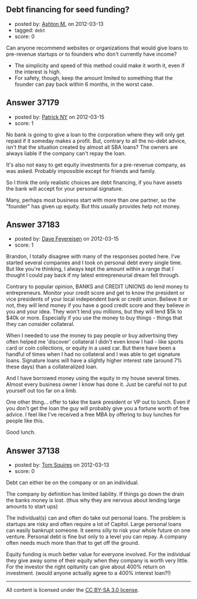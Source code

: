## Debt financing for seed funding?

- posted by: [Ashton M.](https://stackexchange.com/users/-1/12013-ashton-m) on 2012-03-13
- tagged: `debt`
- score: 0

Can anyone recommend websites or organizations that would give loans to pre-revenue startups or to founders who don't currently have income?

- The simplicity and speed of this method could make it worth it, even if the interest is high.
- For safety, though, keep the amount limited to something that the founder can pay back within 6 months, in the worst case.


## Answer 37179

- posted by: [Patrick NY](https://stackexchange.com/users/-1/14366-patrick-ny) on 2012-03-15
- score: 1

No bank is going to give a loan to the corporation where they will only get repaid if it someday makes a profit.
But, contrary to all the no-debt advice, isn't that the situation created by almost all SBA loans? The owners are always liable if the company can't repay the loan.

It's also not easy to get equity investments for a pre-revenue company, as was asked. Probably impossible except for friends and family. 

So I think the only realistic choices are debt financing, if you have assets the bank will accept for your personal signature.

Many, perhaps most business start with more than one partner, so the "founder" has given up equity. But this usually provides help not money.



## Answer 37183

- posted by: [Dave Feyereisen](https://stackexchange.com/users/-1/8565-dave-feyereisen) on 2012-03-15
- score: 1

Brandon, I totally disagree with many of the responses posted here.  I've started several companies and I took on personal debt every single time.  But like you're thinking, I always kept the amount within a range that I thought I could pay back if my latest entrepreneurial dream fell through.  

Contrary to popular opinion, BANKS and CREDIT UNIONS do lend money to entrepreneurs.  Monitor your credit score and get to know the president or vice presidents of your local independent bank or credit union.  Believe it or not, they will lend money if you have a good credit score and they believe in you and your idea.  They won't lend you millions, but they will lend $5k to $40k or more.  Especially if you use the money to buy things - things  that they can consider collateral.  

When I needed to use the money to pay people or buy advertising they often helped me 'discover' collateral I didn't even know I had - like sports card or coin collections, or equity in a used car.  But there have been a handful of times when I had no collateral and I was able to get signature loans.  Signature loans will have a slightly higher interest rate (around 7% these days) than a collateralized loan.  

And I have borrowed money using the equity in my house several times.  Almost every business owner I know has done it.  Just be careful not to put yourself out too far on a limb. 

One other thing...  offer to take the bank president or VP out to lunch.  Even if you don't get the loan the guy will probably give you a fortune worth of free advice.  I feel like I've received a free MBA by offering to buy lunches for people like this.  

Good lunch. 


## Answer 37138

- posted by: [Tom Squires](https://stackexchange.com/users/-1/11392-tom-squires) on 2012-03-13
- score: 0

Debt can either be on the company or on an individual.

The company by definition has limited liability. If things go down the drain the banks money is lost. (thus why they are nervous about lending large amounts to start ups)

The individual(s) can and often do take out personal loans. The problem is startups are risky and often require a lot of Capitol. Large personal loans can easily bankrupt someone. It seems silly to risk your whole future on one venture. Personal debt is fine but only to a level you can repay. A company often needs much more than that to get off the ground. 

Equity funding is much better value for everyone involved. For the individual they give away some of their equity when they company is worth very little. For the investor the right opitunity can give about 400% return on investment. (would anyone actually agree to a 400% interest loan?!)




---

All content is licensed under the [CC BY-SA 3.0 license](https://creativecommons.org/licenses/by-sa/3.0/).
